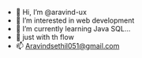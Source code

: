 - 👋 Hi, I’m @aravind-ux
- 👀 I’m interested in web development
- 🌱 I’m currently learning Java SQL...
- 💞️ just with th flow
- 📫 Aravindsethil051@gmail.com


